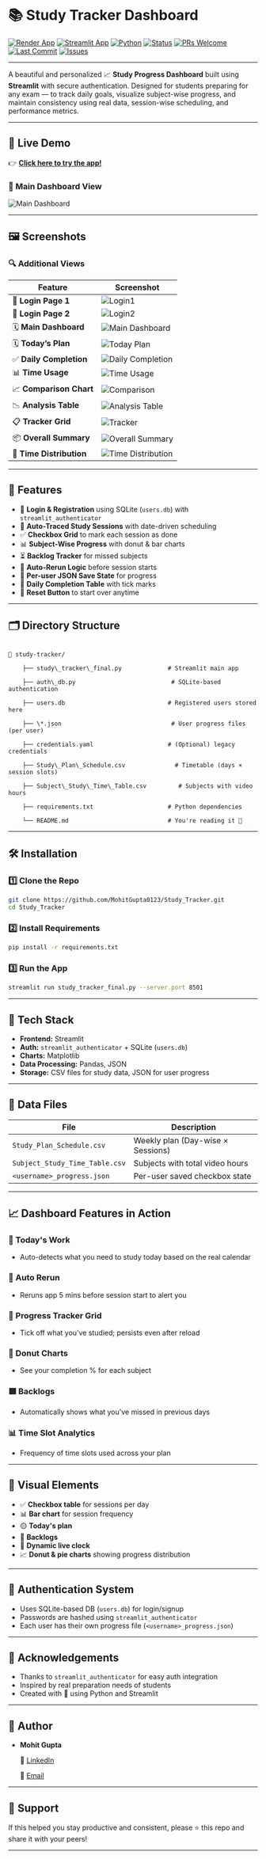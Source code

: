 # 📚 Study Tracker Dashboard

[![Render App](https://img.shields.io/badge/Render-Live%20App-3f7cff?logo=render&logoColor=white)](https://study-tracker-2zhd.onrender.com/)
[![Streamlit App](https://img.shields.io/badge/Streamlit-Live%20App-ff4b4b?logo=streamlit)](https://study-tracker-2zhd.onrender.com/)
[![Python](https://img.shields.io/badge/Python-3.8+-blue?logo=python)](https://www.python.org/)
[![Status](https://img.shields.io/badge/Status-Active-brightgreen.svg)]()
[![PRs Welcome](https://img.shields.io/badge/PRs-welcome-purple.svg)](https://github.com/your-repo-url/issues)
[![Last Commit](https://img.shields.io/github/last-commit/MohitGupta0123/Study_Tracker?color=purple)](https://github.com/MohitGupta0123/Study_Tracker/commits/main/)
[![Issues](https://img.shields.io/github/issues/MohitGupta0123/Study_Tracker)](https://github.com/MohitGupta0123/Study_Tracker/issues)


<!-- [![Visitors](https://visitor-badge.laobi.icu/badge?page_id=MohitGupta0123.Study_Tracker)](https://github.com/MohitGupta0123/Study_Tracker) -->
<!-- [![Forks](https://img.shields.io/github/forks/MohitGupta0123/Study_Tracker?style=social)](https://github.com/MohitGupta0123/Study_Tracker/fork)
[![Stars](https://img.shields.io/github/stars/MohitGupta0123/Study_Tracker?style=social)](https://github.com/MohitGupta0123/Study_Tracker/stargazers) -->


---

A beautiful and personalized 📈 **Study Progress Dashboard** built using **Streamlit** with secure authentication. Designed for students preparing for any exam — to track daily goals, visualize subject-wise progress, and maintain consistency using real data, session-wise scheduling, and performance metrics.

---

## 🚀 Live Demo

👉 **[Click here to try the app!](https://study-tracker-2zhd.onrender.com/)**

### 📌 Main Dashboard View

![Main Dashboard](Pics/Main.png)

---

## 🖼️ Screenshots

### 🔍 Additional Views

| Feature                | Screenshot |
|------------------------|------------|
| 🔐 **Login Page 1**    | ![Login1](Pics/Login1.png) |
| 🔐 **Login Page 2**    | ![Login2](Pics/Login2.png) |
| 🗓️ **Main Dashboard**     | ![Main Dashboard](Pics/Main1.png) |
| 🗓️ **Today’s Plan**     | ![Today Plan](Pics/today%20plan.png) |
| ✅ **Daily Completion** | ![Daily Completion](Pics/Daily%20completion.png) |
| 📊 **Time Usage**       | ![Time Usage](Pics/time%20usage.png) |
| 📈 **Comparison Chart** | ![Comparison](Pics/Comparision%20chart.png) |
| 📉 **Analysis Table**   | ![Analysis Table](Pics/Analysis%20table.png) |
| 📋 **Tracker Grid**     | ![Tracker](Pics/Tracker.png) |
| 📦 **Overall Summary**  | ![Overall Summary](Pics/Overall%20summary.png) |
| 🧭 **Time Distribution**| ![Time Distribution](Pics/Time%20distribution.png) |

---

## 🔑 Features

- 🔐 **Login & Registration** using SQLite (`users.db`) with `streamlit_authenticator`
- 📅 **Auto-Traced Study Sessions** with date-driven scheduling
- ✅ **Checkbox Grid** to mark each session as done
- 📊 **Subject-Wise Progress** with donut & bar charts
- ⏳ **Backlog Tracker** for missed subjects
- 🔁 **Auto-Rerun Logic** before session starts
- 🧠 **Per-user JSON Save State** for progress
- 🧾 **Daily Completion Table** with tick marks
- 📌 **Reset Button** to start over anytime

---

## 🗂️ Directory Structure

```

📁 study-tracker/

    ├── study\_tracker\_final.py             # Streamlit main app

    ├── auth\_db.py                           # SQLite-based authentication

    ├── users.db                             # Registered users stored here

    ├── \*.json                               # User progress files (per user)

    ├── credentials.yaml                     # (Optional) legacy credentials

    ├── Study\_Plan\_Schedule.csv              # Timetable (days × session slots)

    ├── Subject\_Study\_Time\_Table.csv         # Subjects with video hours

    ├── requirements.txt                     # Python dependencies

    └── README.md                            # You're reading it 🙂

```

---

## 🛠️ Installation

### 1️⃣ Clone the Repo

```bash
git clone https://github.com/MohitGupta0123/Study_Tracker.git
cd Study_Tracker
````

### 2️⃣ Install Requirements

```bash
pip install -r requirements.txt
```

### 3️⃣ Run the App

```bash
streamlit run study_tracker_final.py --server.port 8501
```

---

## 🧠 Tech Stack

* **Frontend:** Streamlit
* **Auth:** `streamlit_authenticator` + SQLite (`users.db`)
* **Charts:** Matplotlib
* **Data Processing:** Pandas, JSON
* **Storage:** CSV files for study data, JSON for user progress

---

## 📁 Data Files

| File                           | Description                       |
| ------------------------------ | --------------------------------- |
| `Study_Plan_Schedule.csv`      | Weekly plan (Day-wise × Sessions) |
| `Subject_Study_Time_Table.csv` | Subjects with total video hours   |
| `<username>_progress.json`     | Per-user saved checkbox state     |

---

## 📈 Dashboard Features in Action

### 📅 Today's Work

* Auto-detects what you need to study today based on the real calendar

### 🔁 Auto Rerun

* Reruns app 5 mins before session start to alert you

### 🧾 Progress Tracker Grid

* Tick off what you’ve studied; persists even after reload

### 🍩 Donut Charts

* See your completion % for each subject

### 🟥 Backlogs

* Automatically shows what you've missed in previous days

### 📊 Time Slot Analytics

* Frequency of time slots used across your plan

---

## 📸 Visual Elements

* ✅ **Checkbox table** for sessions per day
* 📊 **Bar chart** for session frequency
* 🟡 **Today's plan**
* 🔴 **Backlogs**
* 📅 **Dynamic live clock**
* 📈 **Donut & pie charts** showing progress distribution

---

## 🔐 Authentication System

* Uses SQLite-based DB (`users.db`) for login/signup
* Passwords are hashed using `streamlit_authenticator`
* Each user has their own progress file (`<username>_progress.json`)

---

## 🙌 Acknowledgements

* Thanks to `streamlit_authenticator` for easy auth integration
* Inspired by real preparation needs of students
* Created with 💙 using Python and Streamlit

---

## 👤 Author

* **Mohit Gupta**

  🔗 [LinkedIn](https://www.linkedin.com/in/mohitgupta012/)

  📧 [Email](mailto:mgmohit1111@gmail.com)

---

## 🌟 Support

If this helped you stay productive and consistent, please ⭐️ this repo and share it with your peers!

---

```
```
